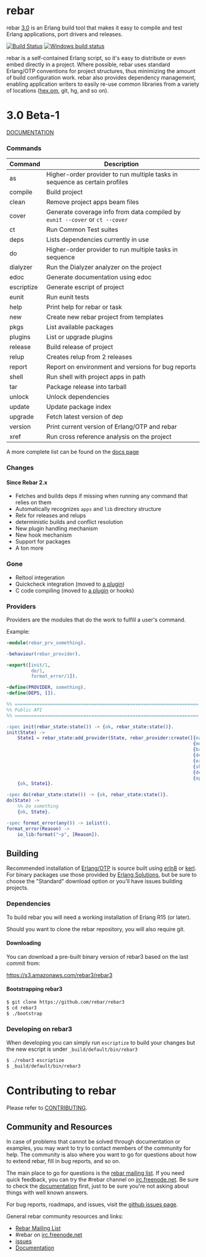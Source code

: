 rebar
=====

rebar [3.0](#30) is an Erlang build tool that makes it easy to compile and test Erlang
applications, port drivers and releases.

[![Build Status](https://travis-ci.org/rebar/rebar3.svg?branch=master)](https://travis-ci.org/rebar/rebar3) [![Windows build status](https://ci.appveyor.com/api/projects/status/yx4oitd9pvd2kab3?svg=true)](https://ci.appveyor.com/project/TristanSloughter/rebar3)

rebar is a self-contained Erlang script, so it's easy to distribute or even
embed directly in a project. Where possible, rebar uses standard Erlang/OTP
conventions for project structures, thus minimizing the amount of build
configuration work. rebar also provides dependency management, enabling
application writers to easily re-use common libraries from a variety of
locations ([hex.pm](http://hex.pm), git, hg, and so on).

3.0 Beta-1
====

[DOCUMENTATION](http://www.rebar3.org/v3.0/docs)

### Commands

| Command    | Description |
|----------- |------------ |
| as         | Higher-order provider to run multiple tasks in sequence as certain profiles |
| compile    | Build project |
| clean      | Remove project apps beam files |
| cover      | Generate coverage info from data compiled by `eunit --cover` or `ct --cover` |
| ct         | Run Common Test suites |
| deps       | Lists dependencies currently in use |
| do         | Higher-order provider to run multiple tasks in sequence |
| dialyzer   | Run the Dialyzer analyzer on the project |
| edoc       | Generate documentation using edoc |
| escriptize | Generate escript of project |
| eunit      | Run eunit tests |
| help       | Print help for rebar or task |
| new        | Create new rebar project from templates |
| pkgs       | List available packages |
| plugins    | List or upgrade plugins |
| release    | Build release of project |
| relup      | Creates relup from 2 releases |
| report     | Report on environment and versions for bug reports |
| shell      | Run shell with project apps in path |
| tar        | Package release into tarball |
| unlock     | Unlock dependencies |
| update     | Update package index |
| upgrade    | Fetch latest version of dep |
| version    | Print current version of Erlang/OTP and rebar |
| xref       | Run cross reference analysis on the project |

A more complete list can be found on the [docs page](http://www.rebar3.org/v3.0/docs/commands)

### Changes

#### Since Rebar 2.x

* Fetches and builds deps if missing when running any command that relies on them
* Automatically recognizes `apps` and `lib` directory structure
* Relx for releases and relups
* deterministic builds and conflict resolution
* New plugin handling mechanism
* New hook mechanism
* Support for packages
* A ton more

### Gone

* Reltool integeration
* Quickcheck integration (moved to [a plugin](http://www.rebar3.org/v3.0/docs/using-available-plugins#quickcheck))
* C code compiling (moved to [a plugin](http://www.rebar3.org/v3.0/docs/using-available-plugins#port-compiler) or hooks)

### Providers

Providers are the modules that do the work to fulfill a user's command.

Example:

```erlang
-module(rebar_prv_something).

-behaviour(rebar_provider).

-export([init/1,
         do/1,
         format_error/1]).

-define(PROVIDER, something).
-define(DEPS, []).

%% ===================================================================
%% Public API
%% ===================================================================

-spec init(rebar_state:state()) -> {ok, rebar_state:state()}.
init(State) ->
    State1 = rebar_state:add_provider(State, rebar_provider:create([{name, ?PROVIDER},
                                                                    {module, ?MODULE},
                                                                    {bare, false},
                                                                    {deps, ?DEPS},
                                                                    {example, "rebar dummy"},
                                                                    {short_desc, "dummy plugin."},
                                                                    {desc, ""},
                                                                    {opts, []}])),
    {ok, State1}.

-spec do(rebar_state:state()) -> {ok, rebar_state:state()}.
do(State) ->
    %% Do something
    {ok, State}.

-spec format_error(any()) -> iolist().
format_error(Reason) ->
    io_lib:format("~p", [Reason]).
```


Building
--------

Recommended installation of [Erlang/OTP](http://www.erlang.org) is source built using [erln8](http://metadave.github.io/erln8/) or [kerl](https://github.com/yrashk/kerl). For binary packages use those provided by [Erlang Solutions](https://www.erlang-solutions.com/downloads/download-erlang-otp), but be sure to choose the "Standard" download option or you'll have issues building projects.

### Dependencies

To build rebar you will need a working installation of Erlang R15 (or later).

Should you want to clone the rebar repository, you will also require git.

#### Downloading

You can download a pre-built binary version of rebar3 based on the last commit from:

https://s3.amazonaws.com/rebar3/rebar3

#### Bootstrapping rebar3

```sh
$ git clone https://github.com/rebar/rebar3
$ cd rebar3
$ ./bootstrap
```

### Developing on rebar3

When developing you can simply run `escriptize` to build your changes but the new escript is under `_build/default/bin/rebar3`

```sh
$ ./rebar3 escriptize
$ _build/default/bin/rebar3
```

Contributing to rebar
=====================

Please refer to [CONTRIBUTING](CONTRIBUTING.md).

Community and Resources
-----------------------

In case of problems that cannot be solved through documentation or examples, you
may want to try to contact members of the community for help. The community is
also where you want to go for questions about how to extend rebar, fill in bug
reports, and so on.

The main place to go for questions is the [rebar mailing
list](http://lists.basho.com/pipermail/rebar_lists.basho.com/). If you need
quick feedback, you can try the #rebar channel on
[irc.freenode.net](http://freenode.net). Be sure to check the
[documentation](http://www.rebar3.org/v3.0/docs) first, just to be sure you're not
asking about things with well known answers.

For bug reports, roadmaps, and issues, visit the [github issues
page](https://github.com/rebar/rebar3/issues).

General rebar community resources and links:

- [Rebar Mailing List](http://lists.basho.com/pipermail/rebar_lists.basho.com/)
- #rebar on [irc.freenode.net](http://freenode.net/)
- [issues](https://github.com/rebar/rebar3/issues)
- [Documentation](http://www.rebar3.org/v3.0/docs)
